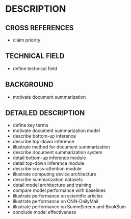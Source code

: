 # DESCRIPTION

## CROSS REFERENCES

- claim priority

## TECHNICAL FIELD

- define technical field

## BACKGROUND

- motivate document summarization

## DETAILED DESCRIPTION

- define key terms
- motivate document summarization model
- describe bottom-up inference
- describe top-down inference
- illustrate method for document summarization
- describe document summarization system
- detail bottom-up inference module
- detail top-down inference module
- describe cross-attention module
- illustrate computing device architecture
- describe summarization datasets
- detail model architecture and training
- compare model performance with baselines
- illustrate performance on scientific articles
- illustrate performance on CNN-DailyMail
- illustrate performance on SummScreen and BookSum
- conclude model effectiveness

